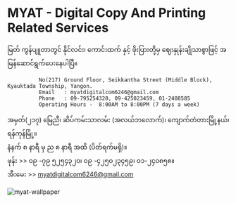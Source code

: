 # MYAT - Digital Copy And Printing Related Services      

   မြတ် ကွန်ပျူတာတွင် နိုင်လင်း၊ ကောင်းထက် နှင့် ဖိုးပြားတို့မှ ဈေးနှုန်းချိုသာစွာဖြင့် အမြန်ဆောင်ရွက်ပေးနေပါပြီ။        
              
              No(217) Ground Floor, Seikkantha Street (Middle Block), Kyauktada Township, Yangon.      
              Email   : myatdigitalcom6246@gmail.com
              Phone   : 09-795254320, 09-425023459, 01-2408585
              Operating Hours -  8:00AM to 8:00PM (7 days a week)
              
   အမှတ်(၂၁၇) မြေညီ၊ ဆိပ်ကမ်းသာလမ်း (အလယ်ဘလောက်)၊ ကျောက်တံတားမြို့နယ်၊ ရန်ကုန်မြို့။           
   နံနက် ၈ နာရီ မှ ည ၈ နာရီ အထိ (ပိတ်ရက်မရှိ)။                
   ဖုန်း   >>   ၀၉ -၇၉ ၅၂၅၄၃၂၀၊      ၀၉ -၄၂၅၀၂၃၄၅၉၊      ၀၁-၂၄၀၈၅၈။         
အီးမေး  >>  myatdigitalcom6246@gmail.com       


![myat-wallpaper](docs/wallpaper.png) 
